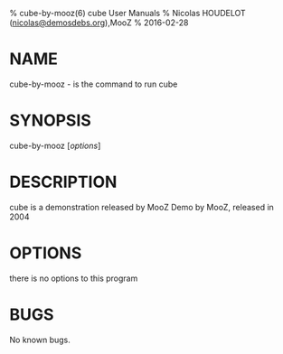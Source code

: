 % cube-by-mooz(6) cube User Manuals
% Nicolas HOUDELOT (nicolas@demosdebs.org),MooZ
% 2016-02-28

# NAME
cube-by-mooz - is the command to run cube 

# SYNOPSIS
cube-by-mooz [*options*]

# DESCRIPTION
cube is a demonstration released by MooZ
Demo by MooZ, released in 2004

# OPTIONS
there is no options to this program

# BUGS
No known bugs.
